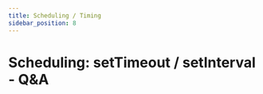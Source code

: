 ```yaml
---
title: Scheduling / Timing
sidebar_position: 8
---
```


# Scheduling: setTimeout / setInterval - Q&A
